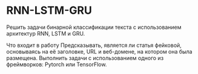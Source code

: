 # RNN-LSTM-GRU

Решить задачи бинарной классификации текста с использованием архитектур RNN, LSTM и GRU.

Что входит в работу
Предсказывать, является ли статья фейковой, основываясь на её заголовке, URL и веб-домене, на котором она была размещена. Выполнить задачи с использованием одного из фреймворков: Pytorch или TensorFlow.
